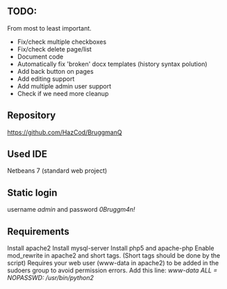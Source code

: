TODO:
-------
From most to least important.
- Fix/check multiple checkboxes
- Fix/check delete page/list
- Document code
- Automatically fix 'broken' docx templates (history syntax polution)
- Add back button on pages
- Add editing support
- Add multiple admin user support
- Check if we need more cleanup

Repository
-----------
https://github.com/HazCod/BruggmanQ

Used IDE
-----------
Netbeans 7 (standard web project)

Static login
--------------
username *admin* and password *0Bruggm4n!*

Requirements
--------------
Install apache2
Install mysql-server
Install php5 and apache-php
Enable mod_rewrite in apache2 and short tags. (Short tags should be done by the script)
Requires your web user (www-data in apache2) to be added in the sudoers group to avoid permission errors.
Add this line: *www-data ALL = NOPASSWD: /usr/bin/python2*
